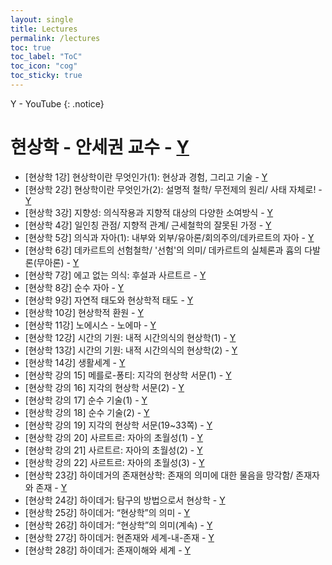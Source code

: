 ```yaml
---
layout: single
title: Lectures
permalink: /lectures
toc: true
toc_label: "ToC"
toc_icon: "cog"
toc_sticky: true
---
```


Y - YouTube
{: .notice}

<h1 id="phenomenology">현상학 - 안세권 교수
	- <a href="https://youtube.com/playlist?list=PLQw_vhPNrnImT5NMIzAkD5mC1siHzbEK4&si=QK45_Y3jkfTO52ef">Y</a>
</h1>

<ul>
<li>
	[현상학 1강] 현상학이란 무엇인가(1): 현상과 경험, 그리고 기술
	- <a href="https://youtu.be/nCLTdhAV2Bc?si=CzYnfg-WG4Toqia6">Y</a>
</li>
<li>
	[현상학 2강] 현상학이란 무엇인가(2): 설명적 철학/ 무전제의 원리/ 사태 자체로!
	- <a href="https://youtu.be/qondLLQ_PCY?si=KFt6l8AsJ0Bo9mpT">Y</a>
</li>
<li>
	[현상학 3강] 지향성: 의식작용과 지향적 대상의 다양한 소여방식
	- <a href="https://youtu.be/kLWDOnBGaUo?si=2k5Y3L9pNQiXtQLp">Y</a>
</li>
<li>
	[현상학 4강] 일인칭 관점/ 지향적 관계/ 근세철학의 잘못된 가정
	- <a href="https://youtu.be/0gjB-6W3mts?si=7g7mNo1R31dx4Xmq">Y</a>
</li>
<li>
	[현상학 5강] 의식과 자아(1): 내부와 외부/유아론/회의주의/데카르트의 자아
	- <a href="https://youtu.be/f1ndgf-h-54?si=mPSlc8jATNnlAFts">Y</a>
</li>
<li>
	[현상학 6강] 데카르트의 선험철학/ '선험'의 의미/ 데카르트의 실체론과 흄의 다발론(무아론)
	- <a href="https://youtu.be/TKTXOJufEEU?si=LgLgBohX5nQvTRLX">Y</a>
</li>
<li>
	[현상학 7강] 에고 없는 의식: 후설과 사르트르
	- <a href="https://youtu.be/tRONi0RzHAI?si=z_TKyABJqxV_Hy4y">Y</a>
</li>
<li>
	[현상학 8강] 순수 자아
	- <a href="https://youtu.be/qCiaV4SRkXQ?si=Guj9SOsa7zH7tyWf">Y</a>
</li>
<li>
	[현상학 9강] 자연적 태도와 현상학적 태도
	- <a href="https://youtu.be/B71OQ4JVR_4?si=Jf0lpPtx7HdHnPI0">Y</a>
</li>
<li>
	[현상학 10강] 현상학적 환원
	- <a href="https://youtu.be/yeltO_bFGpQ?si=PmzFv-PV3_rsywWL">Y</a>
</li>
<li>
	[현상학 11강] 노에시스 - 노에마
	- <a href="https://youtu.be/BYHyekNismA?si=zImOmu1ucot8DqEj">Y</a>
</li>
<li>
	[현상학 12강] 시간의 기원: 내적 시간의식의 현상학(1)
	- <a href="https://youtu.be/smw98J63Z7o?si=MDXwVfWGOvSPn7Sj">Y</a>
</li>
<li>
	[현상학 13강] 시간의 기원: 내적 시간의식의 현상학(2)
	- <a href="https://youtu.be/_V6r-uoxu2g?si=XapUNMdr1h0yG3HM">Y</a>
</li>
<li>
	[현상학 14강] 생활세계
	- <a href="https://youtu.be/jSvIhGWpBfY?si=xoh6v9QgpgF7KT7m">Y</a>
</li>
<li>
	[현상학 강의 15] 메를로-퐁티: 지각의 현상학 서문(1)
	- <a href="https://youtu.be/dHzyHFJtPv4?si=-zDg6zWMZw6VcxlJ">Y</a>
</li>
<li>
	[현상학 강의 16] 지각의 현상학 서문(2)
	- <a href="https://youtu.be/rtcTlw0tl-g?si=3DlVsidXpTYyKQXb">Y</a>
</li>
<li>
	[현상학 강의 17] 순수 기술(1)
	- <a href="https://youtu.be/VhZbEw9R6lU?si=juUSI-ziUZiemyws">Y</a>
</li>
<li>
	[현상학 강의 18] 순수 기술(2)
	- <a href="https://youtu.be/qotuveaGKiI?si=Wxxl0a8-Z61ky0ji">Y</a>
</li>
<li>
	[현상학 강의 19] 지각의 현상학 서문(19~33쪽)
	- <a href="https://youtu.be/2TC6ncNV20o?si=SgbIaajJlAeXg0Vx">Y</a>
</li>
<li>
	[현상학 강의 20] 사르트르: 자아의 초월성(1)
	- <a href="https://youtu.be/cbmtXWLEvC0?si=T6HlWdR-FRrd6Hg3">Y</a>
</li>
<li>
	[현상학 강의 21] 사르트르: 자아의 초월성(2)
	- <a href="https://youtu.be/SbVeQSLvNbc?si=7O6gF_G88R4cSed8">Y</a>
</li>
<li>
	[현상학 강의 22] 사르트르: 자아의 초월성(3)
	- <a href="https://youtu.be/-DhLMIZK5zc?si=MDNgeLfEKueIiNTF">Y</a>
</li>
<li>
	[현상학 23강] 하이데거의 존재현상학: 존재의 의미에 대한 물음을 망각함/ 존재자와 존재
	- <a href="https://youtu.be/1BTgZCRDK74?si=s5NEnFpRExpP4RMS">Y</a>
</li>
<li>
	[현상학 24강] 하이데거: 탐구의 방법으로서 현상학
	- <a href="https://youtu.be/qqXO7VOvMHk?si=NzXsKCykHKHeBv-A">Y</a>
</li>
<li>
	[현상학 25강] 하이데거: “현상학”의 의미
	- <a href="https://youtu.be/XIwIEAT22kI?si=MD6uSGUO_-jvw5zi">Y</a>
</li>
<li>
	[현상학 26강] 하이데거: “현상학”의 의미(계속)
	- <a href="https://youtu.be/IHVvyX3QTOU?si=SRe9o06y6BCb_sHj">Y</a>
</li>
<li>
	[현상학 27강] 하이데거: 현존재와 세계-내-존재
	- <a href="https://youtu.be/JwL5Z1Ttcz0?si=uqNQFvmL1jWlA84s">Y</a>
</li>
<li>
	[현상학 28강] 하이데거: 존재이해와 세계
	- <a href="https://youtu.be/nJZRTMdRqGg?si=gUF-cwRRMLdLkuT-">Y</a>
</li>
</ul>
